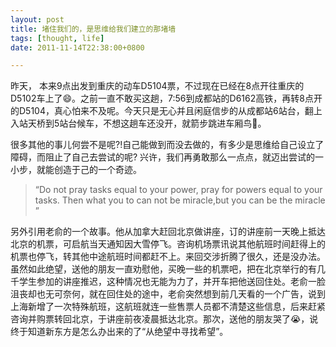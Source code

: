 ```yaml
---
layout: post
title: 堵住我们的，是思维给我们建立的那堵墙
tags: [thought, life]
date: 2011-11-14T22:38:00+0800

---
```


  
昨天， 本来9点出发到重庆的动车D5104票，不过现在已经在8点开往重庆的D5102车上了😄。之前一直不敢买这趟，7:56到成都站的D6162高铁，再转8点开的D5104，真心怕来不及呢。今天只是无心并且闲庭信步的从成都站6站台，翻上入站天桥到5站台候车，不想这趟车还没开，就箭步跳进车厢鸟🙈。  
  
很多其他的事儿何尝不是呢?!自己能做到而没去做的，有多少是思维给自己设立了障碍，而阻止了自己去尝试的呢? 兴许，我们再勇敢那么一点点，就迈出尝试的一小步，就能创造于己的一个奇迹。 

> “Do not pray tasks equal to your power, pray for powers equal to your tasks. Then what you to can not be miracle,but you can be the miracle ”  
  
另外引用老俞的一个故事。他从加拿大赶回北京做讲座，订的讲座前一天晚上抵达北京的机票，可启航当天通知因大雪停飞。咨询机场票讯说其他航班时间赶得上的机票也停飞，转其他中途航班时间都赶不上。来回交涉折腾了很久，还是没办法。虽然如此绝望，送他的朋友一直劝慰他，买晚一些的机票吧，把在北京举行的有几千学生参加的讲座推迟，这种情况也无能为力了，并开车把他送回住处。老俞一脸沮丧却也无可奈何，就在回住处的途中，老俞突然想到前几天看的一个广告，说到上海新增了一次特殊航班，这航班就连一些售票人员都不清楚这些信息，后来赶紧咨询并购票转回北京，于讲座前夜凌晨抵达北京。那次，送他的朋友哭了😭，说终于知道新东方是怎么办出来的了“从绝望中寻找希望”。